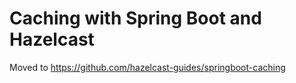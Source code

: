 # Caching with Spring Boot and Hazelcast

Moved to https://github.com/hazelcast-guides/springboot-caching